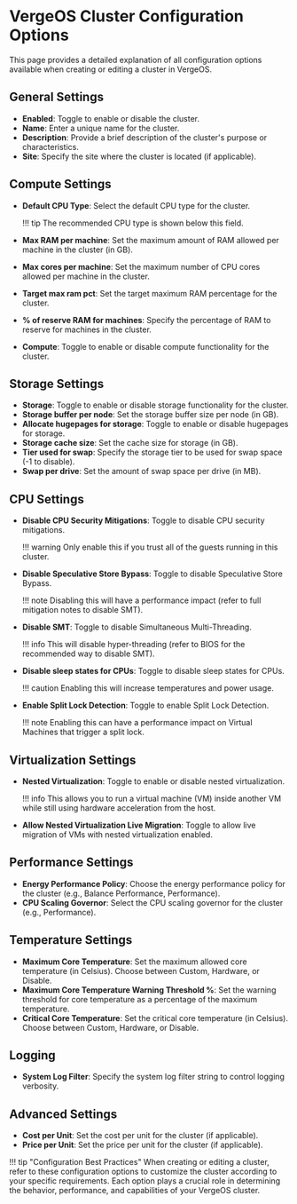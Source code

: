 # VergeOS Cluster Configuration Options

This page provides a detailed explanation of all configuration options available when creating or editing a cluster in VergeOS.

## General Settings

- **Enabled**: Toggle to enable or disable the cluster.
- **Name**: Enter a unique name for the cluster.
- **Description**: Provide a brief description of the cluster's purpose or characteristics.
- **Site**: Specify the site where the cluster is located (if applicable).

## Compute Settings

- **Default CPU Type**: Select the default CPU type for the cluster.

    !!! tip
        The recommended CPU type is shown below this field.

- **Max RAM per machine**: Set the maximum amount of RAM allowed per machine in the cluster (in GB).
- **Max cores per machine**: Set the maximum number of CPU cores allowed per machine in the cluster.
- **Target max ram pct**: Set the target maximum RAM percentage for the cluster.
- **% of reserve RAM for machines**: Specify the percentage of RAM to reserve for machines in the cluster.
- **Compute**: Toggle to enable or disable compute functionality for the cluster.

## Storage Settings

- **Storage**: Toggle to enable or disable storage functionality for the cluster.
- **Storage buffer per node**: Set the storage buffer size per node (in GB).
- **Allocate hugepages for storage**: Toggle to enable or disable hugepages for storage.
- **Storage cache size**: Set the cache size for storage (in GB).
- **Tier used for swap**: Specify the storage tier to be used for swap space (-1 to disable).
- **Swap per drive**: Set the amount of swap space per drive (in MB).

## CPU Settings

- **Disable CPU Security Mitigations**: Toggle to disable CPU security mitigations.

    !!! warning
        Only enable this if you trust all of the guests running in this cluster.

- **Disable Speculative Store Bypass**: Toggle to disable Speculative Store Bypass.

    !!! note
        Disabling this will have a performance impact (refer to full mitigation notes to disable SMT).

- **Disable SMT**: Toggle to disable Simultaneous Multi-Threading.

    !!! info
        This will disable hyper-threading (refer to BIOS for the recommended way to disable SMT).

- **Disable sleep states for CPUs**: Toggle to disable sleep states for CPUs.

    !!! caution
        Enabling this will increase temperatures and power usage.

- **Enable Split Lock Detection**: Toggle to enable Split Lock Detection.

    !!! note
        Enabling this can have a performance impact on Virtual Machines that trigger a split lock.

## Virtualization Settings

- **Nested Virtualization**: Toggle to enable or disable nested virtualization.

    !!! info
        This allows you to run a virtual machine (VM) inside another VM while still using hardware acceleration from the host.

- **Allow Nested Virtualization Live Migration**: Toggle to allow live migration of VMs with nested virtualization enabled.

## Performance Settings

- **Energy Performance Policy**: Choose the energy performance policy for the cluster (e.g., Balance Performance, Performance).
- **CPU Scaling Governor**: Select the CPU scaling governor for the cluster (e.g., Performance).

## Temperature Settings

- **Maximum Core Temperature**: Set the maximum allowed core temperature (in Celsius). Choose between Custom, Hardware, or Disable.
- **Maximum Core Temperature Warning Threshold %**: Set the warning threshold for core temperature as a percentage of the maximum temperature.
- **Critical Core Temperature**: Set the critical core temperature (in Celsius). Choose between Custom, Hardware, or Disable.

## Logging

- **System Log Filter**: Specify the system log filter string to control logging verbosity.

## Advanced Settings

- **Cost per Unit**: Set the cost per unit for the cluster (if applicable).
- **Price per Unit**: Set the price per unit for the cluster (if applicable).

!!! tip "Configuration Best Practices"
    When creating or editing a cluster, refer to these configuration options to customize the cluster according to your specific requirements. Each option plays a crucial role in determining the behavior, performance, and capabilities of your VergeOS cluster.
